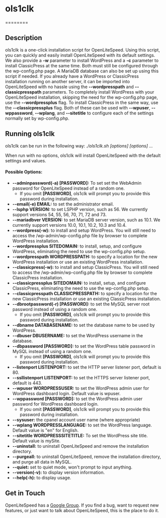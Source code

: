 # ols1clk
========

Description
--------

ols1clk is a one-click installation script for OpenLiteSpeed. Using this script,
you can quickly and easily install OpenLiteSpeed with its default settings. We
also provide a **-w** parameter to install WordPress and a **-c** parameter to
install ClassicPress at the same time. Both must still be configured through
the wp-config.php page. A MariaDB database can also be set up using this script
if needed. If you already have a WordPress or ClassicPress installation running
on another server, it can be imported into OpenLiteSpeed with no hassle using the
**--wordpresspath** and **--classicpresspath** parameters. To completely install
WordPress with your OpenLiteSpeed installation, skipping the need for the
wp-config.php page, use the **--wordpressplus** flag. To install ClassicPress in
the same way, use the **--classicpressplus** flag. Both of these can be used with
**--wpuser**, **--wppassword**, **--wplang**, and **--sitetitle** to configure
each of the settings normally set by wp-config.php.

Running ols1clk
--------

ols1clk can be run in the following way:
*./ols1clk.sh [options] [options] …*

When run with no options, ols1clk will install OpenLiteSpeed with the default
settings and values.

#### Possible Options:
* **--adminpassword(-a) [PASSWORD]:** To set set the WebAdmin password for OpenLiteSpeed instead of a random one.
  * If you omit **[PASSWORD]**, ols1clk will prompt you to provide this password during installation.
* **--email(-e) EMAIL:** to set the administrator email.
* **--lsphp VERSION:** to set LSPHP version, such as 56. We currently support versions 54, 55, 56, 70, 71, 72 and 73.
* **--mariadbver VERSION:** to set MariaDB server version, such as 10.1. We currently support versions 10.0, 10.1, 10.2, 10.3 and 10.4.
* **--wordpress(-w):** to install and setup WordPress. You will still need to access the /wp-admin/wp-config.php file by browser to complete WordPress installation.
* **--wordpressplus SITEDOMAIN:** to install, setup, and configure WordPress, eliminating the need to use the wp-config.php setup. 
* **--wordpresspath WORDPRESSPATH:** to specify a location for the new WordPress installation or use an existing WordPress installation.
* **--classicpress(-w):** to install and setup ClassicPress. You will still need to access the /wp-admin/wp-config.php file by browser to complete ClassicPress installation.
* **--classicpressplus SITEDOMAIN:** to install, setup, and configure ClassicPress, eliminating the need to use the wp-config.php setup. 
* **--classicpresspath CLASSICPRESSPATH:** to specify a location for the new ClassicPress installation or use an existing ClassicPress installation.
* **--dbrootpassword(-r) [PASSWORD]:** to set the MySQL server root password instead of using a random one.
  * If you omit **[PASSWORD]**, ols1clk will prompt you to provide this password during installation.
* **--dbname DATABASENAME:** to set the database name to be used by WordPress.
* **--dbuser DBUSERNAME:** to set the WordPress username in the database.
* **--dbpassword [PASSWORD]:** to set the WordPress table password in MySQL instead of using a random one.
  * If you omit **[PASSWORD]**, ols1clk will prompt you to provide this password during installation.
* **--listenport LISTENPORT:** to set the HTTP server listener port, default is 80.
* **--ssllistenport LISTENPORT:** to set the HTTPS server listener port, default is 443.
* **--wpuser WORDPRESSUSER:** to set the WordPress admin user for WordPress dashboard login. Default value is wpuser.
* **--wppassword [PASSWORD]:** to set the WordPress admin user password for WordPress dashboard login.
  * If you omit **[PASSWORD]**, ols1clk will prompt you to provide this password during installation.
* **--sysuser:** the cpanel account user name (where appropriate)
* **--wplang WORDPRESSLANGUAGE:** to set the WordPress language. Default value is "en" for English.
* **--sitetitle WORDPRESSSITETITLE:** To set the WordPress site title. Default value is mySite.
* **--uninstall:** to uninstall OpenLiteSpeed and remove the installation directory.
* **--purgeall:** to uninstall OpenLiteSpeed, remove the installation directory, and purge all data in MySQL.
* **--quiet:** set to quiet mode, won't prompt to input anything.
* **--version(-v):** to display version information.
* **--help(-h):** to display usage.

Get in Touch
--------

OpenLiteSpeed has a [Google Group](https://groups.google.com/forum/#!forum/openlitespeed-development). If you find a bug, want to request new features, or just want to talk about OpenLiteSpeed, this is the place to do it.

